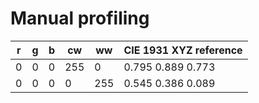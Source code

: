 # Manual profiling

| r   | g   | b   | cw  | ww  | CIE 1931 XYZ reference |
| --- | --- | --- | --- | --- | ---------------------- |
|   0 |   0 |   0 | 255 |   0 | 0.795 0.889 0.773      |
|   0 |   0 |   0 |   0 | 255 | 0.545 0.386 0.089      |
